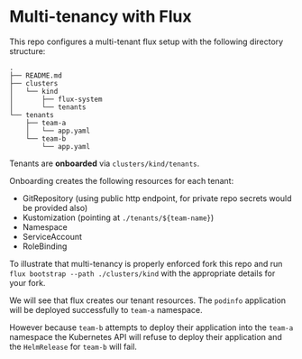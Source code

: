 # Multi-tenancy with Flux

This repo configures a multi-tenant flux setup with the following directory structure:

```
.
├── README.md
├── clusters
│   └── kind
│       ├── flux-system
│       └── tenants
└── tenants
    ├── team-a
    │   └── app.yaml
    └── team-b
        └── app.yaml
```
Tenants are **onboarded** via `clusters/kind/tenants`.

Onboarding creates the following resources for each tenant:
- GitRepository (using public http endpoint, for private repo secrets would be provided also)
- Kustomization (pointing at `./tenants/${team-name}`)
- Namespace
- ServiceAccount
- RoleBinding

To illustrate that multi-tenancy is properly enforced fork this repo and run `flux bootstrap --path ./clusters/kind` with the appropriate details for your fork.

We will see that flux creates our tenant resources. The `podinfo` application will be deployed successfully to `team-a` namespace.

However because `team-b` attempts to deploy their application into the `team-a` namespace the Kubernetes API will refuse to deploy their application and the `HelmRelease` for `team-b` will fail.
